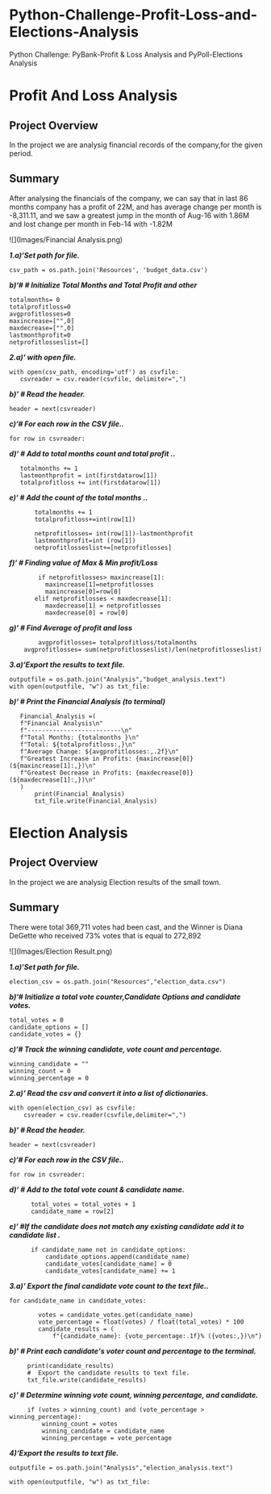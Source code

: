 # Python-Challenge-Profit-Loss-and-Elections-Analysis
Python Challenge: PyBank-Profit &amp; Loss Analysis and PyPoll-Elections Analysis

# Profit And Loss Analysis
## Project Overview

In the project we are analysig financial records of the company,for the given period.
 
## Summary

After analysing the financials of the company, we can say that in last 86 months company has a profit of 22M, and has average change per month is -8,311.11, and we saw a greatest jump in the month of Aug-16 with 1.86M and lost change per month in Feb-14 with -1.82M

![](Images/Financial Analysis.png)

***1.a)‘Set path for file.***
```
csv_path = os.path.join('Resources', 'budget_data.csv')
```
***b)‘# # Initialize Total Months and Total Profit and other***
```
totalmonths= 0
totalprofitloss=0
avgprofitlosses=0
maxincrease=["",0]
maxdecrease=["",0]
lastmonthprofit=0
netprofitlosseslist=[]
```
  

***2.a)' with open file.***
```
with open(csv_path, encoding='utf') as csvfile:
   csvreader = csv.reader(csvfile, delimiter=",")
 ```
  ***b)' # Read the header.***
   ```
header = next(csvreader)
 ```

***c)‘# For each row in the CSV file..***
 ```
 for row in csvreader:
 ```
***d)‘ # Add to total months count and total profit ..***
 ```
    totalmonths += 1
    lastmonthprofit = int(firstdatarow[1])
    totalprofitloss += int(firstdatarow[1])
 ```
***e)‘ # Add the count of the total months ..***
 ```
    	totalmonths += 1
        totalprofitloss+=int(row[1])

        netprofitlosses= int(row[1])-lastmonthprofit
        lastmonthprofit=int (row[1])
        netprofitlosseslist+=[netprofitlosses]
 ```
***f)‘ # Finding value of Max & Min profit/Loss***
 ```
    	 if netprofitlosses> maxincrease[1]:
           maxincrease[1]=netprofitlosses
           maxincrease[0]=row[0]
        elif netprofitlosses < maxdecrease[1]:
           maxdecrease[1] = netprofitlosses
           maxdecrease[0] = row[0]
 ```
***g)‘ # Find Average of profit and loss***
 ```
    	 avgprofitlosses= totalprofitloss/totalmonths
   	 avgprofitlosses= sum(netprofitlosseslist)/len(netprofitlosseslist)
 ```
***3.a)‘Export the results to text file.***
 ```
outputfile = os.path.join("Analysis","budget_analysis.text")
with open(outputfile, "w") as txt_file:

 ```
***b)‘ # Print the Financial Analysis (to terminal)***
 ```
    Financial_Analysis =(
    f"Financial Analysis\n"
    f"--------------------------\n"
    f"Total Months: {totalmonths }\n"
    f"Total: ${totalprofitloss:,}\n"
    f"Average Change: ${avgprofitlosses:,.2f}\n"
    f"Greatest Increase in Profits: {maxincrease[0]} (${maxincrease[1]:,})\n"
    f"Greatest Decrease in Profits: {maxdecrease[0]} (${maxdecrease[1]:,})\n"
    )
        print(Financial_Analysis)
        txt_file.write(Financial_Analysis)
 ```


 # Election Analysis
## Project Overview

In the project we are analysig Election results of the small town.
 
## Summary

There were total 369,711 votes had been cast, and the Winner is Diana DeGette who received 73% votes that is equal to 272,892

![](Images/Election Result.png)

***1.a)‘Set path for file.***
```
election_csv = os.path.join("Resources","election_data.csv")
```
***b)‘# Initialize a total vote counter,Candidate Options and candidate votes.***
```
total_votes = 0
candidate_options = []
candidate_votes = {}
```
***c)‘# Track the winning candidate, vote count and percentage.***
```
winning_candidate = ""
winning_count = 0
winning_percentage = 0
```  

***2.a)' Read the csv and convert it into a list of dictionaries.***
```
with open(election_csv) as csvfile:
    csvreader = csv.reader(csvfile,delimiter=",")
 ```
  ***b)' # Read the header.***
   ```
header = next(csvreader)
 ```

***c)‘# For each row in the CSV file..***
 ```
 for row in csvreader:
 ```
***d)‘ # Add to the total vote count & candidate name.***
 ```
       total_votes = total_votes + 1
       candidate_name = row[2]
 ```
***e)‘ #If the candidate does not match any existing candidate add it to candidate list .***
 ```
       if candidate_name not in candidate_options:
           candidate_options.append(candidate_name)
           candidate_votes[candidate_name] = 0
           candidate_votes[candidate_name] += 1
 ```

***3.a)' Export the final candidate vote count to the text file..***
```
for candidate_name in candidate_votes:
       
        votes = candidate_votes.get(candidate_name)
        vote_percentage = float(votes) / float(total_votes) * 100
        candidate_results = (
            f"{candidate_name}: {vote_percentage:.1f}% ({votes:,})\n")
 ```
  ***b)' # Print each candidate's voter count and percentage to the terminal.***
   ```
        print(candidate_results)
        #  Export the candidate results to text file.
        txt_file.write(candidate_results)
```
  ***c)' # Determine winning vote count, winning percentage, and candidate.***
   ```      
        if (votes > winning_count) and (vote_percentage > winning_percentage):
            winning_count = votes
            winning_candidate = candidate_name
            winning_percentage = vote_percentage
```

***4)‘Export the results to text file.***
 ```
outputfile = os.path.join("Analysis","election_analysis.text")    

with open(outputfile, "w") as txt_file:

 ```

